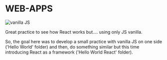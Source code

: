 # WEB-APPS
![vanilla JS](https://plainjs.com/static/img/logo_640.png)

Great practice to see how React works but.... using only JS vanilla. 

So, the goal here was to develop a small practice with vanilla JS on one side ('Hello World' folder) and then, do something similar but this time introducing React as a framework ('Hello World React' folder).